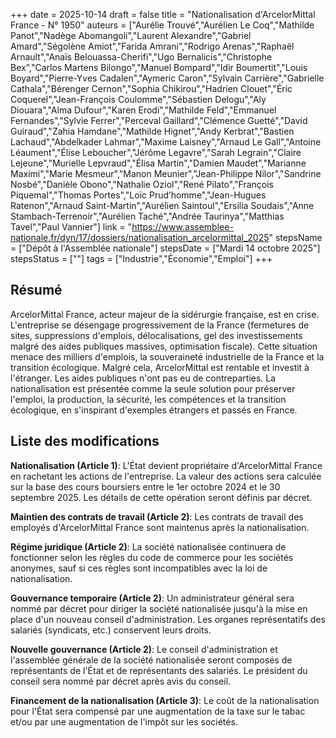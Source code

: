 +++
date = 2025-10-14
draft = false
title = "Nationalisation d'ArcelorMittal France - N° 1950"
auteurs = ["Aurélie Trouvé","Aurélien Le Coq","Mathilde Panot","Nadège Abomangoli","Laurent Alexandre","Gabriel Amard","Ségolène Amiot","Farida Amrani","Rodrigo Arenas","Raphaël Arnault","Anaïs Belouassa-Cherifi","Ugo Bernalicis","Christophe Bex","Carlos Martens Bilongo","Manuel Bompard","Idir Boumertit","Louis Boyard","Pierre-Yves Cadalen","Aymeric Caron","Sylvain Carrière","Gabrielle Cathala","Bérenger Cernon","Sophia Chikirou","Hadrien Clouet","Éric Coquerel","Jean-François Coulomme","Sébastien Delogu","Aly Diouara","Alma Dufour","Karen Erodi","Mathilde Feld","Emmanuel Fernandes","Sylvie Ferrer","Perceval Gaillard","Clémence Guetté","David Guiraud","Zahia Hamdane","Mathilde Hignet","Andy Kerbrat","Bastien Lachaud","Abdelkader Lahmar","Maxime Laisney","Arnaud Le Gall","Antoine Léaument","Élise Leboucher","Jérôme Legavre","Sarah Legrain","Claire Lejeune","Murielle Lepvraud","Élisa Martin","Damien Maudet","Marianne Maximi","Marie Mesmeur","Manon Meunier","Jean-Philippe Nilor","Sandrine Nosbé","Danièle Obono","Nathalie Oziol","René Pilato","François Piquemal","Thomas Portes","Loïc Prud’homme","Jean-Hugues Ratenon","Arnaud Saint-Martin","Aurélien Saintoul","Ersilia Soudais","Anne Stambach-Terrenoir","Aurélien Taché","Andrée Taurinya","Matthias Tavel","Paul Vannier"]
link = "https://www.assemblee-nationale.fr/dyn/17/dossiers/nationalisation_arcelormittal_2025"
stepsName = ["Dépôt à l'Assemblée nationale"]
stepsDate = ["Mardi 14 octobre 2025"]
stepsStatus = [""]
tags = ["Industrie","Économie","Emploi"]
+++

## Résumé

ArcelorMittal France, acteur majeur de la sidérurgie française, est en crise. L'entreprise se désengage progressivement de la France (fermetures de sites, suppressions d'emplois, délocalisations, gel des investissements malgré des aides publiques massives, optimisation fiscale). Cette situation menace des milliers d'emplois, la souveraineté industrielle de la France et la transition écologique. Malgré cela, ArcelorMittal est rentable et investit à l'étranger. Les aides publiques n'ont pas eu de contreparties. La nationalisation est présentée comme la seule solution pour préserver l'emploi, la production, la sécurité, les compétences et la transition écologique, en s'inspirant d'exemples étrangers et passés en France.

## Liste des modifications

**Nationalisation (Article 1)**: L'État devient propriétaire d'ArcelorMittal France en rachetant les actions de l'entreprise. La valeur des actions sera calculée sur la base des cours boursiers entre le 1er octobre 2024 et le 30 septembre 2025. Les détails de cette opération seront définis par décret.

**Maintien des contrats de travail (Article 2)**: Les contrats de travail des employés d'ArcelorMittal France sont maintenus après la nationalisation.

**Régime juridique (Article 2)**: La société nationalisée continuera de fonctionner selon les règles du code de commerce pour les sociétés anonymes, sauf si ces règles sont incompatibles avec la loi de nationalisation.

**Gouvernance temporaire (Article 2)**: Un administrateur général sera nommé par décret pour diriger la société nationalisée jusqu'à la mise en place d'un nouveau conseil d'administration. Les organes représentatifs des salariés (syndicats, etc.) conservent leurs droits.

**Nouvelle gouvernance (Article 2)**: Le conseil d'administration et l'assemblée générale de la société nationalisée seront composés de représentants de l'État et de représentants des salariés. Le président du conseil sera nommé par décret après avis du conseil.

**Financement de la nationalisation (Article 3)**: Le coût de la nationalisation pour l'État sera compensé par une augmentation de la taxe sur le tabac et/ou par une augmentation de l'impôt sur les sociétés.
